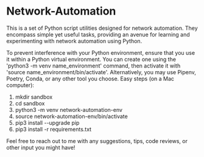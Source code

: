 # Network-Automation
This is a set of Python script utilities designed for network automation. They encompass simple yet useful tasks, providing an avenue for learning and experimenting with network automation using Python.

To prevent interference with your Python environment, ensure that you use it within a Python virtual environment. You can create one using the 'python3 -m venv name_environment' command, then activate it with 'source name_environment/bin/activate'. Alternatively, you may use Pipenv, Poetry, Conda, or any other tool you choose. Easy steps (on a Mac computer):

1. mkdir sandbox
2. cd sandbox
3. python3 -m venv network-automation-env
4. source network-automation-env/bin/activate
5. pip3 install --upgrade pip
6. pip3 install -r requirements.txt

Feel free to reach out to me with any suggestions, tips, code reviews, or other input you might have!

